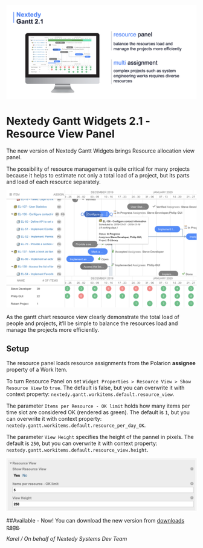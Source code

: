 
![Gantt Widgets 2.1](img/nextedy-gantt-2.1.png)

#  Nextedy Gantt Widgets 2.1 - <br> Resource View Panel

The new version of Nextedy Gantt Widgets brings Resource allocation view panel.

The possibility of resource management is quite critical for many projects because it helps to estimate not only a total load of a project, but its parts and load of each resource separately.

![gantt-resource-panel](img/resource-panel.png)

As the gantt chart resource view clearly demonstrate the total load of people and projects, it’ll be simple  to balance the resources load and manage the projects more efficiently. 

## Setup

The resource panel loads resource assignments from the Polarion **assignee** property of a Work Item.

To turn Resource Panel on set `Widget Properties > Resource View > Show Resource View` to `true`. The default is false, but you can overwrite it with context property: `nextedy.gantt.workitems.default.resource_view`.

The parameter `Items per Resource - OK limit` holds how many items per time slot are considered OK (rendered as green).  The default is `1`, but you can overwrite it with context property: `nextedy.gantt.workitems.default.resource_per_day_OK`.

The parameter `View Height` specifies the height of the pannel in pixels. The default is `250`, but you can overwrite it with context property: `nextedy.gantt.workitems.default.resource_view.height`.
  

![gantt-resource-panel](img/resource-panel-params.png)


##Available - Now!
You can download the new version from [downloads page](../download). 

*Karel / On behalf of Nextedy Systems Dev Team*

<br>
<br>
<br>



